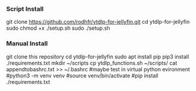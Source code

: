 ### Script Install
git clone https://github.com/rodhfr/ytdlp-for-jellyfin.git
cd ytdlp-for-jellyfin
sudo chmod +x ./setup.sh
sudo ./setup.sh

### Manual Install
git clone this repository
cd ytdlp-for-jellyfin
sudo apt install pip
pip3 install ./requirements.txt
mkdir ~/scripts
cp ytdlp_functions.sh ~/scripts/
cat appendtobashrc.txt >> ~/.bashrc
#maybe test in virtual python evironment
#python3 -m venv venv
#source venv/bin/activate
#pip install ./requirements.txt


